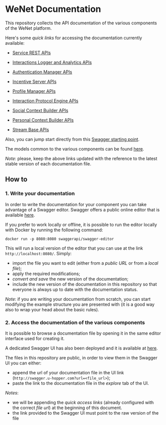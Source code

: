 # WeNet Documentation

This repository collects the API documentation of the various components of the WeNet platform.

Here's some _quick links_ for accessing the documentation currently available:

* [Service REST APIs](http://swagger.u-hopper.com/?url=https://bitbucket.org/wenet/wenet-components-documentation/raw/master/sources/wenet-service_api.yaml)

* [Interactions Logger and Analytics APIs](http://swagger.u-hopper.com/?url=https://bitbucket.org/wenet/wenet-components-documentation/raw/master/sources/wenet-logging-analytics-api.yaml)

* [Authentication Manager APIs](http://swagger.u-hopper.com/?url=https://bitbucket.org/wenet/wenet-components-documentation/raw/master/sources/wenet-auth_manager_api.yaml)

* [Incentive Server APIs](http://swagger.u-hopper.com/?url=https://bitbucket.org/wenet/wenet-components-documentation/raw/master/sources/wenet-incentive-server-api.json)

* [Profile Manager APIs](http://swagger.u-hopper.com/?url=https://bitbucket.org/wenet/wenet-components-documentation/raw/master/sources/wenet-profile-manager-api.yaml)

* [Interaction Protocol Engine APIs](http://swagger.u-hopper.com/?url=https://bitbucket.org/wenet/wenet-components-documentation/raw/master/sources/wenet-interaction-protocol-engine-api.yaml)

* [Social Context Builder APIs](http://swagger.u-hopper.com/?url=https://bitbucket.org/wenet/wenet-components-documentation/raw/master/sources/wenet-social-context-builder-api.json)

* [Personal Context Builder APIs](http://swagger.u-hopper.com/?url=https://bitbucket.org/wenet/wenet-components-documentation/raw/master/sources/wenet-personal_context_builder.json)

* [Stream Base APIs](http://swagger.u-hopper.com/?url=https://bitbucket.org/wenet/wenet-components-documentation/raw/master/sources/wenet-streambase-api.json)

Also, you can jump start directly from this [Swagger starting point](http://swagger.u-hopper.com/?url=https://bitbucket.org/wenet/wenet-components-documentation/raw/master/start.yaml).

The models common to the various components can be found [here](http://swagger.u-hopper.com/?url=https://bitbucket.org/wenet/wenet-components-documentation/raw/master/sources/wenet-models.yaml).

*Note*: please, keep the above links updated with the reference to the latest stable version of each documentation file.

## How to

### 1. Write your documentation

In order to write the documentation for your component you can take advantage of a Swagger editor.
Swagger offers a public online editor that is available [here](https://editor.swagger.io/).

If you prefer to work locally or offline, it is possible to run the editor locally with Docker by running the following command:

```
docker run -p 8080:8080 swaggerapi/swagger-editor
```

This will run a local version of the editor that you can use at the link `http://localhost:8080/`.
Simply:

* import the file you want to edit (either from a _public URL_ or from a _local file_);
* apply the required modifications;
* _convert and save_ the new version of the documentation;
* include the new version of the documentation in this repository so that everyone is always up to date with the documentation status.

*Note*: if you are writing your documentation from scratch, you can start modifying the example structure you are presented with (it is a good way also to wrap your head about the basic rules).

### 2. Access the documentation of the various components

It is possible to browse a documentation file by opening it in the same editor interface used for creating it.

A dedicated Swagger UI has also been deployed and it is available at [here](http://swagger.u-hopper.com/).

The files in this repository are public, in order to view them in the Swagger UI you can either:

* append the url of your documentation file in the UI link (`http://swagger.u-hopper.com?url=<file_url>`);
* paste the link to the documentation file in the _explore_ tab of the UI.

*Notes*:

* we will be appending the _quick access links_ (already configured with the correct _file url_) at the beginning of this document.
* the link provided to the Swagger UI must point to the raw version of the file
